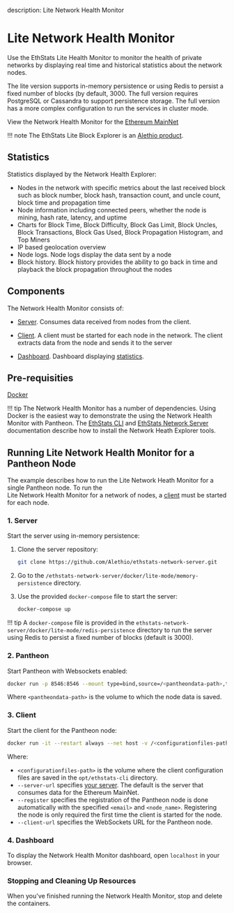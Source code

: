 description: Lite Network Health Monitor
<!--- END of page meta data -->

# Lite Network Health Monitor

Use the EthStats Lite Health Monitor to monitor the health of private networks by displaying real time and 
historical statistics about the network nodes.

The lite version supports in-memory persistence or using Redis to persist a fixed number of blocks (by default,
3000. The full version requires PostgreSQL or Cassandra to support persistence storage. The full 
version has a more complex configuration to run the services in cluster mode.

View the Network Health Monitor for the [Ethereum MainNet](https://net.ethstats.io)

!!! note 
     The EthStats Lite Block Explorer is an [Alethio product](https://aleth.io/).

## Statistics

Statistics displayed by the Network Health Explorer: 

* Nodes in the network with specific metrics about the last received block such as block number, 
block hash, transaction count, and uncle count, block time and propagation time 
* Node information including connected peers, whether the node is  mining, hash rate, latency, and uptime
* Charts for Block Time, Block Difficulty, Block Gas Limit, Block Uncles, Block Transactions, Block Gas Used, 
Block Propagation Histogram, and Top Miners
* IP based geolocation overview
* Node logs. Node logs display the data sent by a node
* Block history.  Block history provides the ability to go back in time and playback the block propagation
 throughout the nodes
 
## Components 

The Network Health Monitor consists of: 

* [Server](https://github.com/Alethio/ethstats-network-server). Consumes data received from nodes from the 
client. 

* [Client](https://github.com/Alethio/ethstats-cli). A client must be started for each node in the network.
The client extracts data from the node and sends it to the server

* [Dashboard](https://github.com/Alethio/ethstats-network-dashboard). Dashboard displaying [statistics](#statistics).

## Pre-requisities 

[Docker](https://docs.docker.com/install/)

!!! tip
    The Network Health Monitor has a number of dependencies. Using Docker is the easiest way to demonstrate
    the using the Network Health Monitor with Pantheon. The [EthStats CLI](https://github.com/Alethio/ethstats-cli) 
    and [EthStats Network Server](https://github.com/Alethio/ethstats-network-server) documentation describe how 
    to install the Network Heath Explorer tools. 

## Running Lite Network Health Monitor for a Pantheon Node

The example describes how to run the Lite Network Heath Monitor for a single Pantheon node. To run the  
Lite Network Health Monitor for a network of nodes, a [client](#3-client) must be started for each node. 

### 1. Server

Start the server using in-memory persistence: 

1. Clone the server repository: 

   ```bash
   git clone https://github.com/Alethio/ethstats-network-server.git
   ```

2. Go to the `/ethstats-network-server/docker/lite-mode/memory-persistence` directory. 

3. Use the provided `docker-compose` file to start the server: 

   ```bash
   docker-compose up
   ```
   
!!! tip
    A `docker-compose` file is provided in the `ethstats-network-server/docker/lite-mode/redis-persistence`
    directory to run the server using Redis to persist a fixed number of blocks (default is 3000).

### 2. Pantheon 

Start Pantheon with Websockets enabled:

```bash
docker run -p 8546:8546 --mount type=bind,source=/<pantheondata-path>,target=/var/lib/pantheon pegasyseng/pantheon:latest --miner-enabled --miner-coinbase fe3b557e8fb62b89f4916b721be55ceb828dbd73 --rpc-http-cors-origins="all" --rpc-ws-enabled --network=dev
```

Where `<pantheondata-path>` is the volume to which the node data is saved. 

### 3. Client 

Start the client for the Pantheon node:  

```bash
docker run -it --restart always --net host -v /<configurationfiles-path>/opt/ethstats-cli/:/root/.config/configstore/ alethio/ethstats-cli --register --account-email <email> --node-name <node_name> --server-url http://localhost:3000 --client-url ws://127.0.0.1:8546
```

Where: 

* `<configurationfiles-path>` is the volume where the client configuration files are saved in the `opt/ethstats-cli` directory. 
* `--server-url` specifies [your server](#1-server). The default is the server that consumes data for the Ethereum MainNet.
* `--register` specifies the registration of the Pantheon node is done automatically with the specified `<email>` and `<node_name>`. 
Registering the node is only required the first time the client is started for the node.
* `--client-url` specifies the WebSockets URL for the Pantheon node.    

### 4. Dashboard 

To display the Network Health Monitor dashboard, open `localhost` in your browser. 

### Stopping and Cleaning Up Resources

When you've finished running the Network Health Monitor, stop and delete the containers.  

